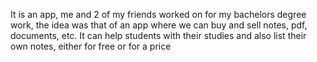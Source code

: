 It is an app, me and 2 of my friends worked on for my bachelors degree work, the idea was that of an app where we can buy and sell notes, pdf, documents, etc.
It can help students with their studies and also list their own notes, either for free or for a price
